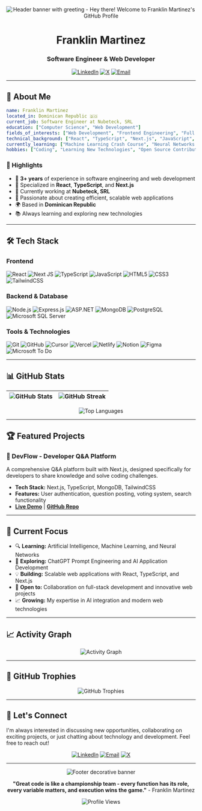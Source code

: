 <div align="center">
  <img src="https://capsule-render.vercel.app/api?text=Hey%20there!%20👋&animation=wave&type=waving&color=gradient&fontColor=ffffff&height=100" alt="Header banner with greeting - Hey there! Welcome to Franklin Martinez's GitHub Profile"/>
</div>

<h1 align="center">Franklin Martinez</h1>
<h3 align="center">Software Engineer & Web Developer</h3>

<div align="center">
  
  [![LinkedIn](https://img.shields.io/badge/LinkedIn-%230077B5.svg?logo=linkedin&logoColor=white)](https://www.linkedin.com/in/franklin-martinez-0a697a253/)
  [![X](https://img.shields.io/badge/X-black.svg?logo=X&logoColor=white)](https://x.com/franklinmdev?t=o5hz1Urd1CvAxYTaEnrlUg&s=08)
  [![Email](https://img.shields.io/badge/Email-D14836?logo=gmail&logoColor=white)](mailto:franklinmdev@hotmail.com)
  
</div>

---

## 🚀 About Me

```yaml
name: Franklin Martinez
located_in: Dominican Republic 🇩🇴
current_job: Software Engineer at Nubeteck, SRL
education: ["Computer Science", "Web Development"]
fields_of_interests: ["Web Development", "Frontend Engineering", "Full Stack Development", "Artificial Intelligence", "Machine Learning"]
technical_background: ["React", "TypeScript", "Next.js", "JavaScript", "Node.js"]
currently_learning: ["Machine Learning Crash Course", "Neural Networks & Backpropagation: Building Micrograd", "ChatGPT Prompt Engineering for Developers", "MCP: Build Rich-Context AI Apps with Anthropic"]
hobbies: ["Coding", "Learning New Technologies", "Open Source Contributing"]
```

### 💫 Highlights

- 🔭 **3+ years** of experience in software engineering and web development
- 🌱 Specialized in **React**, **TypeScript**, and **Next.js**
- 💼 Currently working at **Nubeteck, SRL**
- 🎯 Passionate about creating efficient, scalable web applications
- 🌍 Based in **Dominican Republic**
- 📚 Always learning and exploring new technologies

---

## 🛠️ Tech Stack

### Frontend

![React](https://img.shields.io/badge/react-%2320232a.svg?style=for-the-badge&logo=react&logoColor=%2361DAFB)
![Next JS](https://img.shields.io/badge/Next-black?style=for-the-badge&logo=next.js&logoColor=white)
![TypeScript](https://img.shields.io/badge/typescript-%23007ACC.svg?style=for-the-badge&logo=typescript&logoColor=white)
![JavaScript](https://img.shields.io/badge/javascript-%23323330.svg?style=for-the-badge&logo=javascript&logoColor=%23F7DF1E)
![HTML5](https://img.shields.io/badge/html5-%23E34F26.svg?style=for-the-badge&logo=html5&logoColor=white)
![CSS3](https://img.shields.io/badge/css3-%231572B6.svg?style=for-the-badge&logo=css3&logoColor=white)
![TailwindCSS](https://img.shields.io/badge/tailwindcss-%2338B2AC.svg?style=for-the-badge&logo=tailwind-css&logoColor=white)

### Backend & Database

![Node.js](https://img.shields.io/badge/node.js-6DA55F?style=for-the-badge&logo=node.js&logoColor=white)
![Express.js](https://img.shields.io/badge/express.js-%23404d59.svg?style=for-the-badge&logo=express&logoColor=%2361DAFB)
![ASP.NET](https://img.shields.io/badge/ASP.NET-512BD4?style=for-the-badge&logo=dotnet&logoColor=white)
![MongoDB](https://img.shields.io/badge/MongoDB-%234ea94b.svg?style=for-the-badge&logo=mongodb&logoColor=white)
![PostgreSQL](https://img.shields.io/badge/postgresql-%23316192.svg?style=for-the-badge&logo=postgresql&logoColor=white)
![Microsoft SQL Server](https://img.shields.io/badge/Microsoft%20SQL%20Server-CC2927?style=for-the-badge&logo=microsoft%20sql%20server&logoColor=white)

### Tools & Technologies

![Git](https://img.shields.io/badge/git-%23F05033.svg?style=for-the-badge&logo=git&logoColor=white)
![GitHub](https://img.shields.io/badge/github-%23121011.svg?style=for-the-badge&logo=github&logoColor=white)
![Cursor](https://img.shields.io/badge/Cursor-000000?style=for-the-badge&logo=cursor&logoColor=white)
![Vercel](https://img.shields.io/badge/vercel-%23000000.svg?style=for-the-badge&logo=vercel&logoColor=white)
![Netlify](https://img.shields.io/badge/netlify-%23000000.svg?style=for-the-badge&logo=netlify&logoColor=#00C7B7)
![Notion](https://img.shields.io/badge/Notion-%23000000.svg?style=for-the-badge&logo=notion&logoColor=white)
![Figma](https://img.shields.io/badge/figma-%23F24E1E.svg?style=for-the-badge&logo=figma&logoColor=white)
![Microsoft To Do](https://img.shields.io/badge/Microsoft_To_Do-6264A7?style=for-the-badge&logo=microsoft&logoColor=white)

---

## 📊 GitHub Stats

<div align="center">

| <img src="https://github-readme-stats.vercel.app/api?username=franklinmdev&theme=dark&hide_border=false&include_all_commits=true&count_private=false" alt="GitHub Stats" /> | <img src="https://github-readme-streak-stats.herokuapp.com/?user=franklinmdev&theme=dark&hide_border=false" alt="GitHub Streak" /> |
|:---:|:---:|

</div>

<div align="center">
  <img src="https://github-readme-stats.vercel.app/api/top-langs/?username=franklinmdev&theme=dark&hide_border=false&include_all_commits=true&count_private=false&layout=compact" alt="Top Languages" />
</div>

---

## 🏆 Featured Projects

### 🌟 DevFlow - Developer Q&A Platform

A comprehensive Q&A platform built with Next.js, designed specifically for developers to share knowledge and solve coding challenges.

- **Tech Stack:** Next.js, TypeScript, MongoDB, TailwindCSS
- **Features:** User authentication, question posting, voting system, search functionality
- **[Live Demo](https://devflow-git-main-themvprogrammers-projects.vercel.app/)** | **[GitHub Repo](https://github.com/franklinmdev/devflow)**

---

## 🎯 Current Focus

- 🔍 **Learning:** Artificial Intelligence, Machine Learning, and Neural Networks
- 🤖 **Exploring:** ChatGPT Prompt Engineering and AI Application Development
- 💡 **Building:** Scalable web applications with React, TypeScript, and Next.js
- 🤝 **Open to:** Collaboration on full-stack development and innovative web projects
- 📈 **Growing:** My expertise in AI integration and modern web technologies

---

## 📈 Activity Graph

<div align="center">
  <img src="https://github-readme-activity-graph.vercel.app/graph?username=franklinmdev&theme=react-dark&hide_border=true" alt="Activity Graph" />
</div>

---

## 🏅 GitHub Trophies

<div align="center">
  <img src="https://github-profile-trophy.vercel.app/?username=franklinmdev&theme=radical&no-frame=false&no-bg=false&margin-w=4" alt="GitHub Trophies" />
</div>

---

## 💬 Let's Connect

I'm always interested in discussing new opportunities, collaborating on exciting projects, or just chatting about technology and development. Feel free to reach out!

<div align="center">
  
  [![LinkedIn](https://img.shields.io/badge/LinkedIn-Connect-blue?style=for-the-badge&logo=linkedin)](https://www.linkedin.com/in/franklin-martinez-0a697a253/)
  [![Email](https://img.shields.io/badge/Email-Contact-red?style=for-the-badge&logo=gmail)](mailto:franklinmdev@hotmail.com)
  [![X](https://img.shields.io/badge/X-Follow-black?style=for-the-badge&logo=x)](https://x.com/franklinmdev?t=o5hz1Urd1CvAxYTaEnrlUg&s=08)
  
</div>

---

<div align="center">
  <img src="https://capsule-render.vercel.app/api?type=waving&color=gradient&height=100&section=footer" alt="Footer decorative banner"/>
</div>

<div align="center">
  
  **"Great code is like a championship team - every function has its role, every variable matters, and execution wins the game."** - Franklin Martinez
  
  ![Profile Views](https://komarev.com/ghpvc/?username=franklinmdev&color=brightgreen&style=flat-square)
  
</div>
